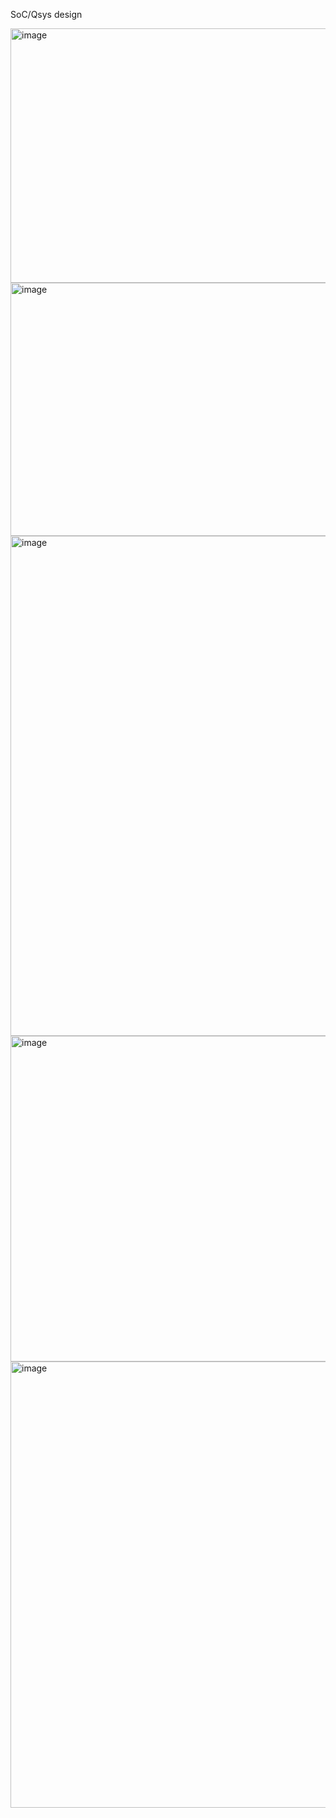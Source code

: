 SoC/Qsys design

<img width="975" height="407" alt="image" src="https://github.com/user-attachments/assets/06e12112-4c4c-4ccf-b1b0-3730bd7c5bfd" />

<img width="975" height="405" alt="image" src="https://github.com/user-attachments/assets/da3d0f2c-715a-4a1c-8684-8444969e0bf4" />

<img width="975" height="800" alt="image" src="https://github.com/user-attachments/assets/f987a587-107a-47c5-ab33-d82713808635" />

<img width="975" height="521" alt="image" src="https://github.com/user-attachments/assets/aa46da58-cacb-408f-872b-5e707fe387a4" />

<img width="975" height="714" alt="image" src="https://github.com/user-attachments/assets/841a9a69-d205-4ac8-8d15-bad9cacdf4fe" />
